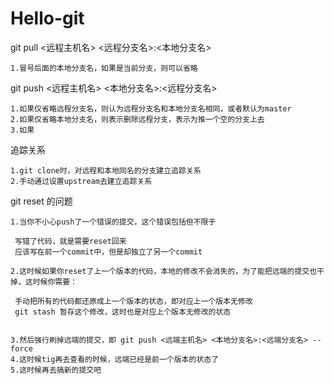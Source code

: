 # Hello-git

git pull <远程主机名> <远程分支名>:<本地分支名>
	
	1.冒号后面的本地分支名，如果是当前分支，则可以省略
git push <远程主机名> <本地分支名>:<远程分支名>
	
	1.如果仅省略远程分支名，则认为远程分支名和本地分支名相同，或者默认为master
	2.如果仅省略本地分支名，则表示删除远程分支，表示为推一个空的分支上去
	3.如果
	
追踪关系

	1.git clone时，对远程和本地同名的分支建立追踪关系
	2.手动通过设置upstream去建立追踪关系
	
git reset 的问题

	1.当你不小心push了一个错误的提交，这个错误包括但不限于

	 写错了代码，就是需要reset回来
	 应该写在前一个commit中，但是却独立了另一个commit

	2.这时候如果你reset了上一个版本的代码，本地的修改不会消失的，为了能把远端的提交也干掉，这时候你需要：

	 手动把所有的代码都还原成上一个版本的状态，即对应上一个版本无修改
	 git stash 暂存这个修改，这时也是对应上个版本无修改的状态


	3.然后强行刷掉远端的提交，即 git push <远端主机名> <本地分支名>:<远端分支名> --force
	4.这时候tig再去查看的时候，远端已经是前一个版本的状态了
	5.这时候再去搞新的提交吧